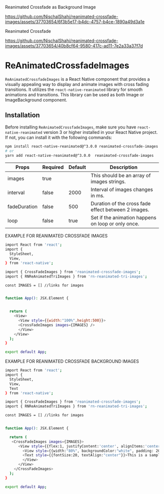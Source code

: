 
Reanimated Crossfade as Background Image


https://github.com/NischalShahi/reanimated-crossfade-images/assets/37703654/6f3b5e17-b4dc-4757-b4ce-1890a49d3a1e



Reanimated Crossfade 


https://github.com/NischalShahi/reanimated-crossfade-images/assets/37703654/40b8cf64-9580-417c-ad11-7e2a33a37f7d



# ReAnimatedCrossfadeImages

`ReAnimatedCrossfadeImages` is a React Native component that provides a visually appealing way to display and animate images with cross fading transitions. It utilizes the `react-native-reanimated` library for smooth animations and transitions. This library can be used as both Image or ImageBackground component.

## Installation

Before installing `ReAnimatedCrossfadeImages`, make sure you have `react-native-reanimated` version 3 or higher installed in your React Native project. If not, you can install it with the following commands:

```bash
npm install react-native-reanimated@^3.0.0 reanimated-crossfade-images
# or
yarn add react-native-reanimated@^3.0.0  reanimated-crossfade-images

```

| Props        | Required | Default | Description                                         |
| ------------ | -------- | ------- | --------------------------------------------------- |
| images       | true     |         | This should be an array of images strings.          |
| interval     | false    | 2000    | Interval of images changes in ms.                   |
| fadeDuration | false    | 500     | Duration of the cross fade effect between 2 images. |
| loop         | false    | true    | Set if the animation happens on loop or only once.  |





EXAMPLE FOR REANIMATED CROSSFADE IMAGES
```bash
import React from 'react';
import {
  StyleSheet,
  View,
} from 'react-native';

import { CrossFadeImages } from 'reanimated-crossfade-images';
import { RNReAnimatedTriImages } from 'rn-reanimated-tri-images';

const IMAGES = [] //links for images


function App(): JSX.Element {


  return (
    <View>
      <View style={{width:"100%",height:500}}>
      <CrossFadeImages images={IMAGES} />
      </View>
    </View>
  );
}

export default App;


```


EXAMPLE FOR REANIMATED CROSSFADE BACKGROUND IMAGES
```bash
import React from 'react';
import {
  StyleSheet,
  View,
  Text
} from 'react-native';

import { CrossFadeImages } from 'reanimated-crossfade-images';
import { RNReAnimatedTriImages } from 'rn-reanimated-tri-images';

const IMAGES = [] //links for images


function App(): JSX.Element {

  return (
   <CrossFadeImages images={IMAGES}>
      <View style={{flex:1, justifyContent:'center', alignItems:'center' }}>
        <View style={{width:"80%", backgroundColor:"white", padding: 20}}>
        <Text style={{fontSize:20, textAlign:"center"}}>This is a sample text above the fading background image</Text>
        </View>
      </View>
    </CrossFadeImages> 
  );
}

export default App;


```
